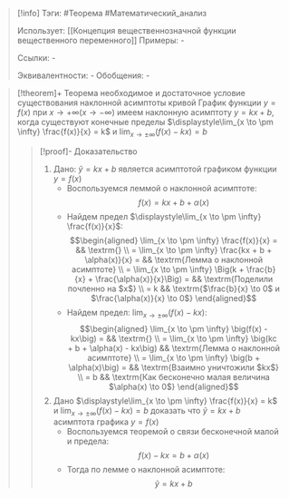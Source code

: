 > [!info]
> Тэги: #Теорема #Математический_анализ   
> 
> Использует: [[Концепция вещественнозначной функции вещественного переменного]]
> Примеры: *-*
> 
> Ссылки: *-*
> 
> Эквивалентности: *-*
> Обобщения: *-*

> [!theorem]+ Теорема необходимое и достаточное условие существования наклонной асимптоты кривой
>  График функции $y = f(x)$ при $x \to +\infty (x \to -\infty)$ имеем наклонную асимптоту $y = kx+b$, когда существуют конечные пределы $\displaystyle\lim_{x \to \pm \infty} \frac{f(x)}{x} = k$ и $\displaystyle\lim_{x \to \pm \infty} \big(f(x) - kx \big) = b$
> > [!proof]- Доказательство
> > 1. Дано: $\widetilde y = kx + b$ является асимптотой графиком функции $y =f(x)$ 
> > 	* Воспользуемся леммой о наклонной асимптоте: $$f(x) = kx + b + \alpha(x)$$
> > 	* Найдем предел $\displaystyle\lim_{x \to \pm \infty} \frac{f(x)}{x}$: $$\begin{aligned} \lim_{x \to \pm \infty} \frac{f(x)}{x} =   && \textrm{} \\ = \lim_{x \to \pm \infty} \frac{kx + b + \alpha(x)}{x} =   && \textrm{Лемма о наклонной асимптоте} \\ = \lim_{x \to \pm \infty} \Big(k + \frac{b}{x} + \frac{\alpha(x)}{x}\Big) =   && \textrm{Поделили почленно на $x$} \\ = k   && \textrm{$\frac{b}{x}  \to 0$ и $\frac{\alpha(x)}{x} \to 0$} \end{aligned}$$
> > 	* Найдем предел: $\displaystyle\lim_{x \to \pm \infty} (f(x) - kx)$: $$\begin{aligned} \lim_{x \to \pm \infty} \big(f(x) - kx\big) =   && \textrm{} \\ = \lim_{x \to \pm \infty} \big(kc + b + \alpha(x) - kx\big)   && \textrm{Лемма о наклонной асимптоте} \\ = \lim_{x \to \pm \infty} \big(b + \alpha(x)\big) =   && \textrm{Взаимно уничтожили $kx$} \\ = b   && \textrm{Как бесконечно малая величина $\alpha(x) \to 0$} \end{aligned}$$
> > 1. Дано  $\displaystyle\lim_{x \to \pm \infty} \frac{f(x)}{x} = k$ и $\displaystyle\lim_{x \to \pm \infty} \big(f(x) - kx \big) = b$ доказать что $\widetilde y = kx + b$ асимптота графика $y = f(x)$
> > 	* Воспользуемся теоремой о связи бесконечной малой и предела: $$f(x) - kx = b + \alpha (x)$$
> > 	* Тогда по лемме о наклонной асимптоте: $$\widetilde y = kx + b$$

